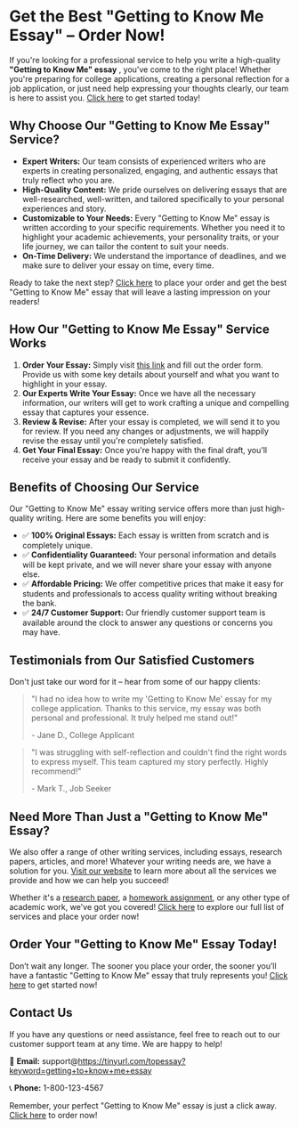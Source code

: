 # Get the Best "Getting to Know Me Essay" – Order Now!

If you're looking for a professional service to help you write a high-quality **"Getting to Know Me" essay** , you've come to the right place! Whether you're preparing for college applications, creating a personal reflection for a job application, or just need help expressing your thoughts clearly, our team is here to assist you. [Click here](https://tinyurl.com/topessay?keyword=getting+to+know+me+essay) to get started today!

## Why Choose Our "Getting to Know Me Essay" Service?

- **Expert Writers:** Our team consists of experienced writers who are experts in creating personalized, engaging, and authentic essays that truly reflect who you are.
- **High-Quality Content:** We pride ourselves on delivering essays that are well-researched, well-written, and tailored specifically to your personal experiences and story.
- **Customizable to Your Needs:** Every "Getting to Know Me" essay is written according to your specific requirements. Whether you need it to highlight your academic achievements, your personality traits, or your life journey, we can tailor the content to suit your needs.
- **On-Time Delivery:** We understand the importance of deadlines, and we make sure to deliver your essay on time, every time.

Ready to take the next step? [Click here](https://tinyurl.com/topessay?keyword=getting+to+know+me+essay) to place your order and get the best "Getting to Know Me" essay that will leave a lasting impression on your readers!

## How Our "Getting to Know Me Essay" Service Works

1. **Order Your Essay:** Simply visit [this link](https://tinyurl.com/topessay?keyword=getting+to+know+me+essay) and fill out the order form. Provide us with some key details about yourself and what you want to highlight in your essay.
2. **Our Experts Write Your Essay:** Once we have all the necessary information, our writers will get to work crafting a unique and compelling essay that captures your essence.
3. **Review & Revise:** After your essay is completed, we will send it to you for review. If you need any changes or adjustments, we will happily revise the essay until you're completely satisfied.
4. **Get Your Final Essay:** Once you're happy with the final draft, you’ll receive your essay and be ready to submit it confidently.

## Benefits of Choosing Our Service

Our "Getting to Know Me" essay writing service offers more than just high-quality writing. Here are some benefits you will enjoy:

- ✅ **100% Original Essays:** Each essay is written from scratch and is completely unique.
- ✅ **Confidentiality Guaranteed:** Your personal information and details will be kept private, and we will never share your essay with anyone else.
- ✅ **Affordable Pricing:** We offer competitive prices that make it easy for students and professionals to access quality writing without breaking the bank.
- ✅ **24/7 Customer Support:** Our friendly customer support team is available around the clock to answer any questions or concerns you may have.

## Testimonials from Our Satisfied Customers

Don't just take our word for it – hear from some of our happy clients:

> "I had no idea how to write my 'Getting to Know Me' essay for my college application. Thanks to this service, my essay was both personal and professional. It truly helped me stand out!"
> 
> <footer>- Jane D., College Applicant</footer>

> "I was struggling with self-reflection and couldn't find the right words to express myself. This team captured my story perfectly. Highly recommend!"
> 
> <footer>- Mark T., Job Seeker</footer>

## Need More Than Just a "Getting to Know Me" Essay?

We also offer a range of other writing services, including essays, research papers, articles, and more! Whatever your writing needs are, we have a solution for you. [Visit our website](https://tinyurl.com/topessay?keyword=getting+to+know+me+essay) to learn more about all the services we provide and how we can help you succeed!

Whether it's a [research paper](https://tinyurl.com/topessay?keyword=getting+to+know+me+essay), a [homework assignment](https://tinyurl.com/topessay?keyword=getting+to+know+me+essay), or any other type of academic work, we've got you covered! [Click here](https://tinyurl.com/topessay?keyword=getting+to+know+me+essay) to explore our full list of services and place your order now!

## Order Your "Getting to Know Me" Essay Today!

Don’t wait any longer. The sooner you place your order, the sooner you’ll have a fantastic "Getting to Know Me" essay that truly represents you! [Click here](https://tinyurl.com/topessay?keyword=getting+to+know+me+essay) to get started now!

## Contact Us

If you have any questions or need assistance, feel free to reach out to our customer support team at any time. We are happy to help!

📧 **Email:** support@https://tinyurl.com/topessay?keyword=getting+to+know+me+essay

📞 **Phone:** 1-800-123-4567

Remember, your perfect "Getting to Know Me" essay is just a click away. [Click here](https://tinyurl.com/topessay?keyword=getting+to+know+me+essay) to order now!
